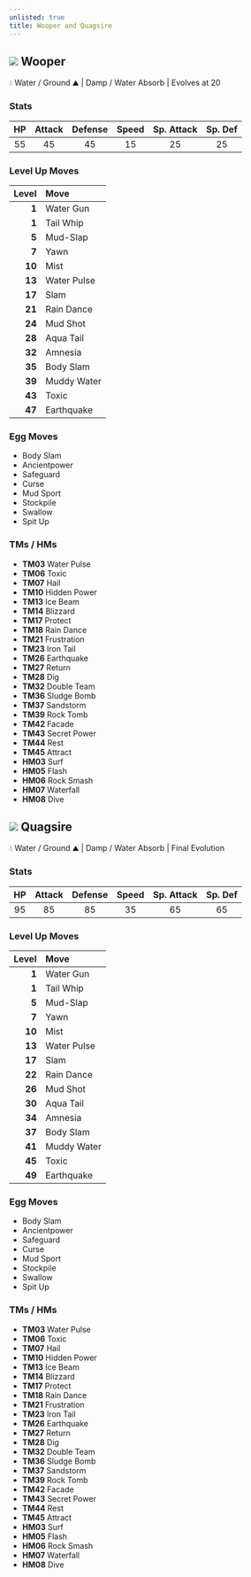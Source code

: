 ```yaml
---
unlisted: true
title: Wooper and Quagsire
---
```

## ![](https://serebii.net/emerald/pokemon/194.png) Wooper
💧 Water / Ground ⛰️ | Damp / Water Absorb | Evolves at 20

### Stats

| HP | Attack | Defense | Speed | Sp. Attack | Sp. Def |
|:---:|:---:|:---:|:---:|:---:|:---:|
| 55 | 45 | 45 | 15 | 25 | 25 |

### Level Up Moves

| Level | Move |
|---:|:---|
| **1** | Water Gun |
| **1** | Tail Whip |
| **5** | Mud-Slap |
| **7** | Yawn |
| **10** | Mist |
| **13** | Water Pulse |
| **17** | Slam |
| **21** | Rain Dance |
| **24** | Mud Shot |
| **28** | Aqua Tail |
| **32** | Amnesia |
| **35** | Body Slam |
| **39** | Muddy Water |
| **43** | Toxic |
| **47** | Earthquake |

### Egg Moves
 - Body Slam
 - Ancientpower
 - Safeguard
 - Curse
 - Mud Sport
 - Stockpile
 - Swallow
 - Spit Up

### TMs / HMs
 - **TM03** Water Pulse
 - **TM06** Toxic
 - **TM07** Hail
 - **TM10** Hidden Power
 - **TM13** Ice Beam
 - **TM14** Blizzard
 - **TM17** Protect
 - **TM18** Rain Dance
 - **TM21** Frustration
 - **TM23** Iron Tail
 - **TM26** Earthquake
 - **TM27** Return
 - **TM28** Dig
 - **TM32** Double Team
 - **TM36** Sludge Bomb
 - **TM37** Sandstorm
 - **TM39** Rock Tomb
 - **TM42** Facade
 - **TM43** Secret Power
 - **TM44** Rest
 - **TM45** Attract
 - **HM03** Surf
 - **HM05** Flash
 - **HM06** Rock Smash
 - **HM07** Waterfall
 - **HM08** Dive

## ![](https://serebii.net/emerald/pokemon/195.png) Quagsire
💧 Water / Ground ⛰️ | Damp / Water Absorb | Final Evolution

### Stats

| HP | Attack | Defense | Speed | Sp. Attack | Sp. Def |
|:---:|:---:|:---:|:---:|:---:|:---:|
| 95 | 85 | 85 | 35 | 65 | 65 |

### Level Up Moves

| Level | Move |
|---:|:---|
| **1** | Water Gun |
| **1** | Tail Whip |
| **5** | Mud-Slap |
| **7** | Yawn |
| **10** | Mist |
| **13** | Water Pulse |
| **17** | Slam |
| **22** | Rain Dance |
| **26** | Mud Shot |
| **30** | Aqua Tail |
| **34** | Amnesia |
| **37** | Body Slam |
| **41** | Muddy Water |
| **45** | Toxic |
| **49** | Earthquake |

### Egg Moves
 - Body Slam
 - Ancientpower
 - Safeguard
 - Curse
 - Mud Sport
 - Stockpile
 - Swallow
 - Spit Up

### TMs / HMs
 - **TM03** Water Pulse
 - **TM06** Toxic
 - **TM07** Hail
 - **TM10** Hidden Power
 - **TM13** Ice Beam
 - **TM14** Blizzard
 - **TM17** Protect
 - **TM18** Rain Dance
 - **TM21** Frustration
 - **TM23** Iron Tail
 - **TM26** Earthquake
 - **TM27** Return
 - **TM28** Dig
 - **TM32** Double Team
 - **TM36** Sludge Bomb
 - **TM37** Sandstorm
 - **TM39** Rock Tomb
 - **TM42** Facade
 - **TM43** Secret Power
 - **TM44** Rest
 - **TM45** Attract
 - **HM03** Surf
 - **HM05** Flash
 - **HM06** Rock Smash
 - **HM07** Waterfall
 - **HM08** Dive
